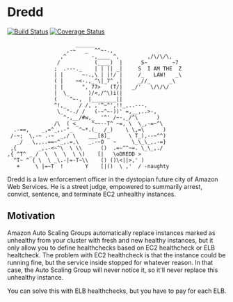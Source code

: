 # Dredd
[![Build Status](https://travis-ci.org/fiunchinho/dredd.svg?branch=master)](https://travis-ci.org/fiunchinho/dredd)
[![Coverage Status](https://coveralls.io/repos/github/fiunchinho/dredd/badge.svg?branch=master)](https://coveralls.io/github/fiunchinho/dredd?branch=master)

                          ______
                       ,-~   _  ^^~-.,
                     ,^        -,____ ^,         ,/\/\/\,
                    /           (____)  |      S~        ~7
                   ;  .---._    | | || _|     S  I AM THE  Z
                   | |      ~-.,\ | |!/ |     /_   LAW!   _\ 
                   ( |    ~<-.,_^\|_7^ ,|     _//_      _\
                   | |      ", 77>   (T/|   _/'   \/\/\/
                   |  \_      )/<,/^\)i(|
                   (    ^~-,  |________||
                   ^!,_    / /, ,'^~^',!!_,..---.
                    \_ "-./ /   (-~^~-))' =,__,..>-,
                      ^-,__/#w,_  '^' /~-,_/^\      )
                   /\  ( <_    ^~~--T^ ~=, \  \_,-=~^\
      .-==,    _,=^_,.-"_  ^~*.(_  /_)    \ \,=\      )
     /-~;  \,-~ .-~  _,/ \    ___[8]_      \ T_),--~^^)
       _/   \,,..==~^_,.=,\   _.-~O   ~     \_\_\_,.-=}
     ,{       _,.-<~^\  \ \\      ()  .=~^^~=. \_\_,./
    ,{ ^T^ _ /  \  \  \  \ \)    [|   \oDREDD >
      ^T~ ^ { \  \ _\.-|=-T~\\    () ()\<||>,' )
       +     \ |=~T  !       Y    [|()  \ ,'  / -naughty


Dredd is a law enforcement officer in the dystopian future city of Amazon Web Services. He is a street judge, empowered to summarily arrest, convict, sentence, and terminate EC2 unhealthy instances.

## Motivation
Amazon Auto Scaling Groups automatically replace instances marked as unhealthy from your cluster with fresh and new healthy instances, but it only allow you to define healthchecks based on EC2 healthcheck or ELB healtcheck.
The problem with EC2 healthcheck is that the instance could be running fine, but the service inside stopped for whatever reason. In that case, the Auto Scaling Group will never notice it, so it'll never replace this unhealthy instance.

You can solve this with ELB healthchecks, but you have to pay for each ELB.
